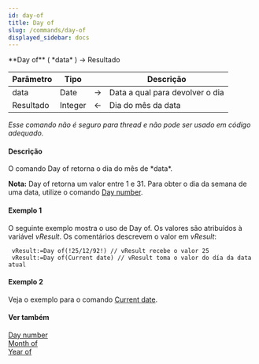 ```yaml
---
id: day-of
title: Day of
slug: /commands/day-of
displayed_sidebar: docs
---
```


<!--REF #_command_.Day of.Syntax-->**Day of** ( *data* ) -> Resultado<!-- END REF-->
<!--REF #_command_.Day of.Params-->
| Parâmetro | Tipo |  | Descrição |
| --- | --- | --- | --- |
| data | Date | &#8594;  | Data a qual para devolver o dia |
| Resultado | Integer | &#8592; | Dia do mês da data |

<!-- END REF-->

*Esse comando não é seguro para thread e não pode ser usado em código adequado.*


#### Descrição 

<!--REF #_command_.Day of.Summary-->O comando Day of retorna o dia do mês de *data*.<!-- END REF-->

**Nota:** Day of retorna um valor entre 1 e 31\. Para obter o dia da semana de uma data, utilize o comando [Day number](day-number.md "Day number").

#### Exemplo 1 

O seguinte exemplo mostra o uso de Day of. Os valores são atribuídos à variável *vResult*. Os comentários descrevem o valor em *vResult*: 

```4d
 vResult:=Day of(!25/12/92!) // vResult recebe o valor 25
 vResult:=Day of(Current date) // vResult toma o valor do día da data atual
```

#### Exemplo 2 

Veja o exemplo para o comando [Current date](current-date.md "Current date"). 

#### Ver também 

[Day number](day-number.md)  
[Month of](month-of.md)  
[Year of](year-of.md)  
